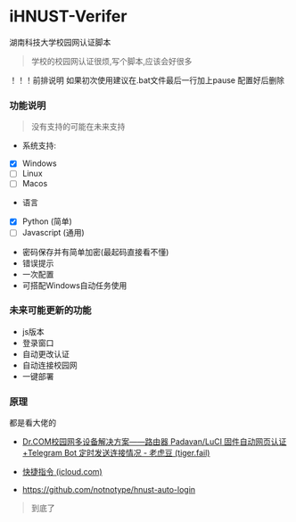 # iHNUST-Verifer
湖南科技大学校园网认证脚本
>学校的校园网认证很烦,写个脚本,应该会好很多

！！！前排说明
如果初次使用建议在.bat文件最后一行加上pause
配置好后删除

### 功能说明

> 没有支持的可能在未来支持

- 系统支持:
- [x] Windows
- [ ] Linux
- [ ] Macos
- 语言
- [x] Python (简单)
- [ ] Javascript (通用)

- 密码保存并有简单加密(最起码直接看不懂)
- 错误提示
- 一次配置
- 可搭配Windows自动任务使用

### 未来可能更新的功能

- js版本
- 登录窗口
- 自动更改认证
- 自动连接校园网
- 一键部署

### 原理

都是看大佬的

- [Dr.COM校园网多设备解决方案——路由器 Padavan/LuCI 固件自动网页认证+Telegram Bot 定时发送连接情况 - 老虎豆 (tiger.fail)](https://tiger.fail/archives/drcom-autologin-padavan-tgbot.html)

- [快捷指令 (icloud.com)](https://www.icloud.com/shortcuts/2c9750f4ffcc4567b48b972b0c17045d)
- https://github.com/notnotype/hnust-auto-login

> 到底了


